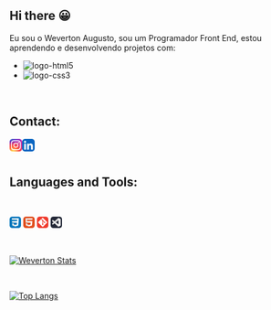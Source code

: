 ## Hi there :grinning:
Eu sou o Weverton Augusto, sou um Programador Front End, estou aprendendo e desenvolvendo projetos com:
<br/>
- <img src="https://img.shields.io/badge/HTML5-E34F26?style=for-the-badge&logo=html5&logoColor=white" alt="logo-html5" width="100px"/>
- <img src="https://img.shields.io/badge/CSS3-1572B6?style=for-the-badge&logo=css3&logoColor=white" alt="logo-css3" width="100px"/>
<br/>

## Contact:
<p>
    <a href="https://www.instagram.com/weverton_aug/">
   <img align="left" alt="image-logo-instagram" width="22px" src="https://raw.githubusercontent.com/tandpfun/skill-icons/65dea6c4eaca7da319e552c09f4cf5a9a8dab2c8/icons/Instagram.svg"/>
  </a>
   <a href="https://www.linkedin.com/in/weverton-augusto-silva-7bb2b315b/">
    <img align="left" alt="image-logo-linkedin" width="22px" src="https://raw.githubusercontent.com/tandpfun/skill-icons/65dea6c4eaca7da319e552c09f4cf5a9a8dab2c8/icons/LinkedIn.svg"/>
  </a>
</p>
<br/>
<br/>

 ## Languages and Tools:
 <br/>

  <code align="left"><img height="20" src="https://raw.githubusercontent.com/tandpfun/skill-icons/65dea6c4eaca7da319e552c09f4cf5a9a8dab2c8/icons/CSS.svg"/></code>
  <code align="left"><img height="20" src="https://raw.githubusercontent.com/tandpfun/skill-icons/65dea6c4eaca7da319e552c09f4cf5a9a8dab2c8/icons/HTML.svg"/></code>
  <code align="left"><img height="20" src="https://raw.githubusercontent.com/tandpfun/skill-icons/65dea6c4eaca7da319e552c09f4cf5a9a8dab2c8/icons/Git.svg"/></code>
  <code align="left"><img height="20" src="https://raw.githubusercontent.com/tandpfun/skill-icons/65dea6c4eaca7da319e552c09f4cf5a9a8dab2c8/icons/VSCode-Dark.svg"/></code>
<!--<code align="left"><img height="20" src="https://raw.githubusercontent.com/tandpfun/skill-icons/65dea6c4eaca7da319e552c09f4cf5a9a8dab2c8/icons/JavaScript.svg"/></code>-->
<!--<code align="left"><img height="20" src="https://raw.githubusercontent.com/tandpfun/skill-icons/65dea6c4eaca7da319e552c09f4cf5a9a8dab2c8/icons/React-Dark.svg"/></code>-->
<!--<code align="left"><img height="20" src="https://raw.githubusercontent.com/tandpfun/skill-icons/65dea6c4eaca7da319e552c09f4cf5a9a8dab2c8/icons/NodeJS-Dark.svg"/></code>-->
<!--<code align="left"><img height="20" src="https://raw.githubusercontent.com/tandpfun/skill-icons/65dea6c4eaca7da319e552c09f4cf5a9a8dab2c8/icons/Vite-Dark.svg"/></code>-->
<br/>

[![Weverton Stats](https://github-readme-stats.vercel.app/api?username=Weverton11)](https://github.com/anuraghazra/github-readme-stats)

<br/>

[![Top Langs](https://github-readme-stats.vercel.app/api/top-langs/?username=Weverton11)](https://github.com/anuraghazra/github-readme-stats)
















